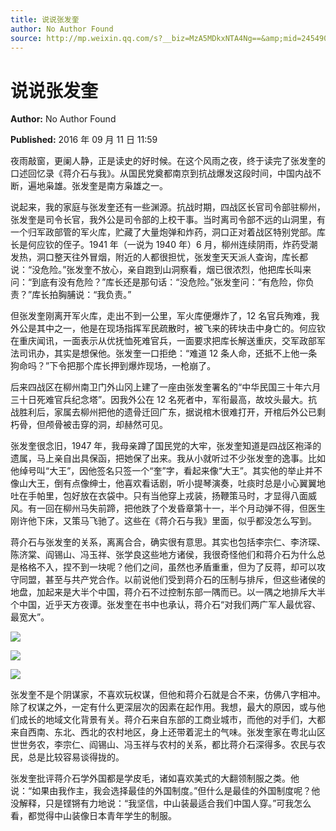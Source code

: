 ```yaml
---
title: 说说张发奎
author: No Author Found
source: http://mp.weixin.qq.com/s?__biz=MzA5MDkxNTA4Ng==&amp;mid=2454904111&amp;idx=1&amp;sn=fbd55f58ee1b9d233c433ed92d6f1c04&amp;chksm=87a2154eb0d59c588a27638779a5aebcc845970d0cab0227f4cc4534613dc4885778c6996c26&poc_token=HJ_Do2ejHyO-wNZGG8Q1S8FdPgy1YBBEob-nUEme
---
```


# 说说张发奎

**Author:** No Author Found

**Published:** 2016 年 09 月 11 日 11:59

夜雨敲窗，更阑人静，正是读史的好时候。在这个风雨之夜，终于读完了张发奎的口述回忆录《蒋介石与我》。从国民党奠都南京到抗战爆发这段时间，中国内战不断，遍地枭雄。张发奎是南方枭雄之一。

说起来，我的家庭与张发奎还有一些渊源。抗战时期，四战区长官司令部驻柳州，张发奎是司令长官，我外公是司令部的上校干事。当时离司令部不远的山洞里，有一个归军政部管的军火库，贮藏了大量炮弹和炸药，洞口正对着战区特别党部。库长是何应钦的侄子。1941 年（一说为 1940 年）6 月，柳州连续阴雨，炸药受潮发热，洞口整天往外冒烟，附近的人都很担忧，张发奎天天派人查询，库长都说：“没危险。”张发奎不放心，亲自跑到山洞察看，烟已很浓烈，他把库长叫来问：“到底有没有危险？”库长还是那句话：“没危险。”张发奎问：“有危险，你负责？”库长拍胸脯说：“我负责。”

但张发奎刚离开军火库，走出不到一公里，军火库便爆炸了，12 名官兵殉难，我外公是其中之一，他是在现场指挥军民疏散时，被飞来的砖块击中身亡的。何应钦在重庆闻讯，一面表示从优抚恤死难官兵，一面要求把库长解送重庆，交军政部军法司讯办，其实是想保他。张发奎一口拒绝：“难道 12 条人命，还抵不上他一条狗命吗？”下令把那个库长押到爆炸现场，一枪崩了。

后来四战区在柳州南卫门外山冈上建了一座由张发奎署名的“中华民国三十年六月三十日死难官兵纪念塔”。因我外公在 12 名死者中，军衔最高，故坟头最大。抗战胜利后，家属去柳州把他的遗骨迁回广东，据说棺木很难打开，开棺后外公已剩朽骨，但颅骨被击穿的洞，却赫然可见。

张发奎很念旧，1947 年，我母亲蹲了国民党的大牢，张发奎知道是四战区袍泽的遗属，马上亲自出具保函，把她保了出来。我从小就听过不少张发奎的逸事。比如他绰号叫“大王”，因他签名只签一个“奎”字，看起来像“大王”。其实他的举止并不像山大王，倒有点像绅士，他喜欢看话剧，听小提琴演奏，吐痰时总是小心翼翼地吐在手帕里，包好放在衣袋中。只有当他穿上戎装，扬鞭策马时，才显得八面威风。有一回在柳州马失前蹄，把他跌了个发昏章第十一，半个月动弹不得，但医生刚许他下床，又策马飞驰了。这些在《蒋介石与我》里面，似乎都没怎么写到。

蒋介石与张发奎的关系，离离合合，确实很有意思。其实也包括李宗仁、李济琛、陈济棠、阎锡山、冯玉祥、张学良这些地方诸侯，我很奇怪他们和蒋介石为什么总是格格不入，捏不到一块呢？他们之间，虽然也矛盾重重，但为了反蒋，却可以攻守同盟，甚至与共产党合作。以前说他们受到蒋介石的压制与排斥，但这些诸侯的地盘，加起来是大半个中国，蒋介石不过控制东部一隅而已。以一隅之地排斥大半个中国，近乎天方夜谭。张发奎在书中也承认，蒋介石“对我们两广军人最优容、最宽大”。

![](http://mmbiz.qpic.cn/mmbiz_jpg/PJWG74pLsMZPL4bvbWlmA6UTttNxFGF3hL4MMYU3PfQAFbBozSYXdhCWMkwxaKicHNWnDQoD4kITPib1nBewwp1w/0?wx_fmt=jpeg)

![](http://mmbiz.qpic.cn/mmbiz_jpg/PJWG74pLsMZPL4bvbWlmA6UTttNxFGF3rLXvyIEBLbFH2BA0BMSIPvJwbD0ZNhGL7aiaSS739DeWGC78tRAkkug/0?wx_fmt=jpeg)

![](http://mmbiz.qpic.cn/mmbiz_jpg/PJWG74pLsMZPL4bvbWlmA6UTttNxFGF3Owm0loDuyJ4fvfFtPFEfj4qODFfSfQLcrboTPFqSfTiaq8XlibOichIYg/0?wx_fmt=jpeg)

张发奎不是个阴谋家，不喜欢玩权谋，但他和蒋介石就是合不来，仿佛八字相冲。除了权谋之外，一定有什么更深层次的因素在起作用。我想，最大的原因，或与他们成长的地域文化背景有关。蒋介石来自东部的工商业城市，而他的对手们，大都来自西南、东北、西北的农村地区，身上还带着泥土的气味。张发奎家在粤北山区世世务农，李宗仁、阎锡山、冯玉祥与农村的关系，都比蒋介石深得多。农民与农民，总是比较容易谈得拢的。

张发奎批评蒋介石学外国都是学皮毛，诸如喜欢美式的大翻领制服之类。他说：“如果由我作主，我会选择最佳的外国制度。”但什么是最佳的外国制度呢？他没解释，只是铿锵有力地说：“我坚信，中山装最适合我们中国人穿。”可我怎么看，都觉得中山装像日本青年学生的制服。
